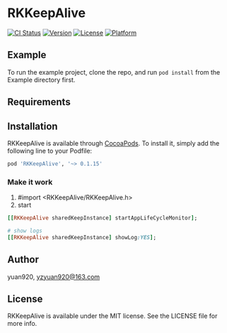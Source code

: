 # RKKeepAlive

[![CI Status](https://img.shields.io/travis/yuan/RKKeepAlive.svg?style=flat)](https://travis-ci.org/yuan/RKKeepAlive)
[![Version](https://img.shields.io/cocoapods/v/RKKeepAlive.svg?style=flat)](https://cocoapods.org/pods/RKKeepAlive)
[![License](https://img.shields.io/cocoapods/l/RKKeepAlive.svg?style=flat)](https://cocoapods.org/pods/RKKeepAlive)
[![Platform](https://img.shields.io/cocoapods/p/RKKeepAlive.svg?style=flat)](https://cocoapods.org/pods/RKKeepAlive)

## Example

To run the example project, clone the repo, and run `pod install` from the Example directory first.

## Requirements

## Installation

RKKeepAlive is available through [CocoaPods](https://cocoapods.org). To install
it, simply add the following line to your Podfile:

```ruby
pod 'RKKeepAlive', '~> 0.1.15'
```

### Make it work
1. #import <RKKeepAlive/RKKeepAlive.h>
2. start
```ruby
[[RKKeepAlive sharedKeepInstance] startAppLifeCycleMonitor];

# show logs
[[RKKeepAlive sharedKeepInstance] showLog:YES];
```

## Author

yuan920, yzyuan920@163.com

## License

RKKeepAlive is available under the MIT license. See the LICENSE file for more info.
